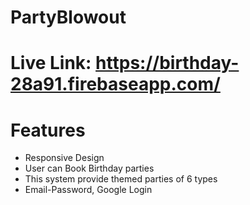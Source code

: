 # PartyBlowout
# Live Link: https://birthday-28a91.firebaseapp.com/

# Features
<ul>
<li>Responsive Design </li>
<li>User can Book Birthday parties</li>
<li>This system provide themed parties of 6 types </li>
<li>Email-Password, Google Login</li>
</ul>
